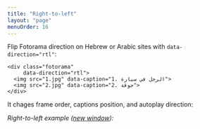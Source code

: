 ```yaml
---
title: "Right-to-left"
layout: "page"
menuOrder: 16
---
```



Flip Fotorama direction on Hebrew or Arabic sites with `data-direction="rtl"`:

    <div class="fotorama"
         data-direction="rtl">
      <img src="1.jpg" data-caption="1. الرجل في سيارة">
      <img src="2.jpg" data-caption="2. جوقة">
    </div>

It chages frame order, captions position, and autoplay direction:

*Right-to-left example (<a href="/examples/right-to-left.html" target="_blank">new window</a>):*

<div class="fotorama-wrap"><div class="fotorama"
     data-direction="rtl"
     data-autoplay="3000"
     data-loop="true"
     data-width="500"
     data-ratio="3/2"
     data-max-width="100%">
	<a href="http://fotorama.s3.amazonaws.com/i/nyc/guy-in-car.jpg" data-caption="1. الرجل في سيارة"></a>
	<a href="http://fotorama.s3.amazonaws.com/i/nyc/acapella.jpg" data-caption="2. جوقة"></a>
	<a href="http://fotorama.s3.amazonaws.com/i/nyc/crazyjohn.jpg" data-caption="3. مجنون جون"></a>
	<a href="http://fotorama.s3.amazonaws.com/i/nyc/dudeintheground.jpg" data-caption="4. المتأنق في الأرض"></a>
	<a href="http://fotorama.s3.amazonaws.com/i/nyc/dudes.jpg" data-caption="5. الرجال"></a>
</div></div>